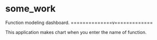 # some_work
Function modeling dashboard.
==============v=============

This application makes chart when you enter the name of function.
